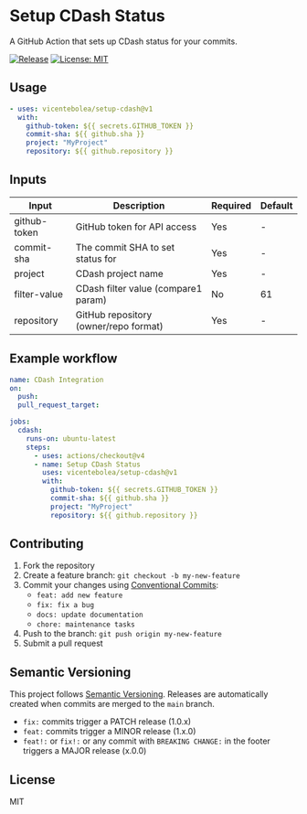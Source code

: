 # Setup CDash Status

A GitHub Action that sets up CDash status for your commits.

[![Release](https://img.shields.io/github/v/release/vicentebolea/setup-cdash)](https://github.com/vicentebolea/setup-cdash/releases)
[![License: MIT](https://img.shields.io/badge/License-MIT-yellow.svg)](LICENSE)

## Usage

```yaml
- uses: vicentebolea/setup-cdash@v1
  with:
    github-token: ${{ secrets.GITHUB_TOKEN }}
    commit-sha: ${{ github.sha }}
    project: "MyProject"
    repository: ${{ github.repository }}
```

## Inputs

| Input         | Description                           | Required | Default          |
|---------------|---------------------------------------|----------|------------------|
| github-token  | GitHub token for API access           | Yes      | -                |
| commit-sha    | The commit SHA to set status for      | Yes      | -                |
| project       | CDash project name                    | Yes      | -                |
| filter-value  | CDash filter value (compare1 param)   | No       | 61               |
| repository    | GitHub repository (owner/repo format) | Yes      | -                |

## Example workflow

```yaml
name: CDash Integration
on:
  push:
  pull_request_target:

jobs:
  cdash:
    runs-on: ubuntu-latest
    steps:
      - uses: actions/checkout@v4
      - name: Setup CDash Status
        uses: vicentebolea/setup-cdash@v1
        with:
          github-token: ${{ secrets.GITHUB_TOKEN }}
          commit-sha: ${{ github.sha }}
          project: "MyProject"
          repository: ${{ github.repository }}
```

## Contributing

1. Fork the repository
2. Create a feature branch: `git checkout -b my-new-feature`
3. Commit your changes using [Conventional Commits](https://www.conventionalcommits.org/):
   - `feat: add new feature`
   - `fix: fix a bug`
   - `docs: update documentation`
   - `chore: maintenance tasks`
4. Push to the branch: `git push origin my-new-feature`
5. Submit a pull request

## Semantic Versioning

This project follows [Semantic Versioning](https://semver.org/).
Releases are automatically created when commits are merged to the `main` branch.

- `fix:` commits trigger a PATCH release (1.0.x)
- `feat:` commits trigger a MINOR release (1.x.0)
- `feat!:` or `fix!:` or any commit with `BREAKING CHANGE:` in the footer triggers a MAJOR release (x.0.0)

## License

MIT